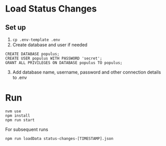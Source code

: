 # Load Status Changes

## Set up
1. `cp .env-template .env`
2. Create database and user if needed 
```
CREATE DATABASE populus;
CREATE USER populus WITH PASSWORD 'secret';
GRANT ALL PRIVILEGES ON DATABASE populus TO populus;
```
3. Add database name, username, password and other connection details to .env

# Run 
```
nvm use 
npm install
npm run start
```

For subsequent runs
```
npm run loadData status-changes-[TIMESTAMP].json
```
 